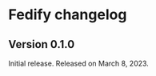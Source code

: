 <!-- deno-fmt-ignore-file -->

Fedify changelog
================

Version 0.1.0
-------------

Initial release.  Released on March 8, 2023.
